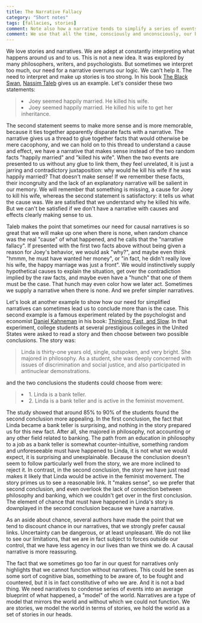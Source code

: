 ```yaml
---
title: The Narrative Fallacy
category: "Short notes"
tags: [fallacies, stories]
comment: Note also how a narrative tends to simplify a series of events, and can act as a summary, or a "model". Joey's story is now an instance of the general narrative of murderers motivated by money, a story to which we have had plenty of exposure in movies and books, we know the arc of that story if not the details, and maybe we'll just classify Joey's series of events under that storyline in our memory, and when we'll want to recall it, we'll just supply inferred details rather than the exact details. It is more economical to remember it that way. Taleb uses the expression "dimension reduction", which we also find in machine learning. a machine learning model abstracts out a "summary" model from a series of facts, condenses the facts into an average blueprint, which is smaller and easier to manipulate. Science in fact does the same too. it builds models of the world, finds general laws that relate a multiplicity of events into a "narrative" that we can consume and use.
comment: We use that all the time, consciously and unconsciously, our biology already does that for us. It is easy to find your way in the rooms of your place in the dark, because you have navigated the place so often that your brain has built a model of it, and uses that model to anticipate where you are and where you are going to be. 
---
```


We love stories and narratives. We are adept at constantly interpreting what happens around us and to us. This is not a new idea. It was explored by many philosophers, writers, and psychologists. But sometimes we interpret too much, our need for a narrative overruns our logic. We can't help it. The need to interpret and make up stories is too strong. In his book <a href="https://www.amazon.com/Black-Swan-Improbable-Nicholas-Hardcover/dp/B00BR9W8GM/ref=sr_1_19?dchild=1&keywords=nassim+taleb&qid=1590886599&s=automotive&sr=1-19-catcorr">The Black Swan</a>, <a href="https://en.wikipedia.org/wiki/Nassim_Nicholas_Taleb">Nassim Taleb</a> gives us an example. Let's consider these two statements:

<blockquote>
<li>Joey seemed happily married. He killed his wife.</li>
<li>Joey seemed happily married. He killed his wife to get her inheritance.</li>
</blockquote>

The second statement seems to make more sense and is more memorable, because it ties together apparently disparate facts with a narrative. The narrative gives us a thread to glue together facts that would otherwise be mere cacophony, and we can hold on to this thread to understand a cause and effect, we have a narrative that makes sense instead of the two random facts "happily married" and "killed his wife". When the two events are presented to us without any glue to link them, they feel unrelated, it is just a jarring and contradictory juxtaposition: why would he kill his wife if he was happily married? That doesn't make sense! If we remember these facts, their incongruity and the lack of an explanatory narrative will be salient in our memory. We will remember that something is missing, a cause for Joey to kill his wife, whereas the second statement is satisfactory: it tells us what the cause was. We are satisfied that we understand why he killed his wife. But we can't be satisfied if we don't have a narrative with causes and effects clearly making sense to us. 

Taleb makes the point that sometimes our need for causal narratives is so great that we will make up one when there is none, when random chance was the real "cause" of what happened, and he calls that the "narrative fallacy". If presented with the first two facts above without being given a reason for Joey's behavior, we would ask "why?", and maybe even think "hmmm, he must have wanted her money", or "in fact, he didn't really love his wife, the happy marriage was just a front". We would instinctively supply hypothetical causes to explain the situation, get over the contradiction implied by the raw facts, and maybe even have a "hunch" that one of them must be the case. That hunch may even color how we later act. Sometimes we supply a narrative when there is none. And we prefer simpler narratives. 

Let's look at another example to show how our need for simplified narratives can sometimes lead us to conclude more than is the case. This second example is a famous experiment related by the psychologist and economist <a href="https://en.wikipedia.org/wiki/Daniel_Kahneman">Daniel Kahneman</a> in his book: <a href="https://www.amazon.com/Thinking-Kahneman-Impression-published-Doubleday/dp/B009JIF284/ref=sr_1_3?dchild=1&keywords=Kahneman&qid=1590886737&s=automotive&sr=1-3-catcorr">Thinking: Fast, and Slow</a>. In that experiment, college students at several prestigious colleges in the United States were asked to read a story and then choose between two possible conclusions. The story was:

<blockquote>
Linda is thirty-one years old, single, outspoken, and very bright. She majored in philosophy. As a student, she was deeply concerned with issues of discrimination and social justice, and also participated in antinuclear demonstrations.
</blockquote>

and the two conclusions the students could choose from were:

<blockquote>
<li>1. Linda is a bank teller.</li>
<li>2. Linda is a bank teller and is active in the feminist movement.</li>
</blockquote>

The study showed that around 85% to 90% of the students found the second conclusion more appealing. In the first conclusion, the fact that Linda became a bank teller is surprising, and nothing in the story prepared us for this new fact. After all, she majored in philosophy, not accounting or any other field related to banking. The path from an education in philosophy to a job as a bank teller is somewhat counter-intuitive, something random and unforeseeable must have happened to Linda, it is not what we would expect, it is surprising and unexplainable. Because the conclusion doesn't seem to follow particularly well from the story, we are more inclined to reject it. In contrast, in the second conclusion, the story we have just read makes it likely that Linda would be active in the feminist movement. The story primes us to see a reasonable link. It "makes sense", so we prefer that second conclusion, and even overlook the lack of connection between philosophy and banking, which we couldn't get over in the first conclusion. The element of chance that must have happened in Linda's story is downplayed in the second conclusion because we have a narrative. 

As an aside about chance, several authors have made the point that we tend to discount chance in our narratives, that we strongly prefer causal links. Uncertainty can be dangerous, or at least unpleasant. We do not like to see our limitations, that we are in fact subject to forces outside our control, that we have less agency in our lives than we think we do. A causal narrative is more reassuring.

The fact that we sometimes go too far in our quest for narratives only highlights that we cannot function without narratives. This could be seen as some sort of cognitive bias, something to be aware of, to be fought and countered, but it is in fact constitutive of who we are. And it is not a bad thing. We need narratives to condense series of events into an average blueprint of what happened, a "model" of the world. Narratives are a type of model that mirrors the world and without which we could not function. We are stories, we model the world in terms of stories, we hold the world as a set of stories in our heads.

